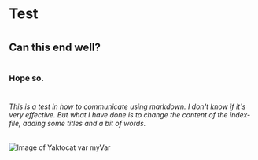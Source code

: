 # Test
# <h2> Can this end well? 
# <h3> Hope so. 
# <h6> This is a test in how to communicate using markdown. I don't know if it's very effective. But what I have done is to change the content of the index-file, adding some titles and a bit of words. 
![Image of Yaktocat](https://octodex.github.com/images/yaktocat.png)
var myVar

